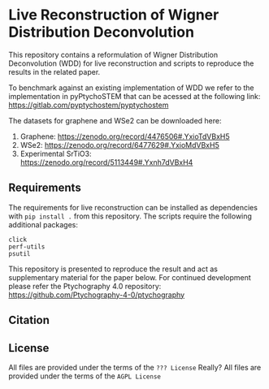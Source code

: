 # Live Reconstruction of Wigner Distribution Deconvolution
This repository contains a reformulation of Wigner Distribution Deconvolution (WDD) for live reconstruction and scripts
to reproduce the results in the related paper.

To benchmark against an existing implementation of WDD we refer to the implementation in pyPtychoSTEM that can be acessed at the following link: https://gitlab.com/pyptychostem/pyptychostem

The datasets for graphene and WSe2 can be downloaded here:
1. Graphene: https://zenodo.org/record/4476506#.YxioTdVBxH5
2. WSe2: https://zenodo.org/record/6477629#.YxioMdVBxH5
3. Experimental SrTiO3: https://zenodo.org/record/5113449#.Yxnh7dVBxH4

## Requirements

The requirements for live reconstruction can be installed as dependencies with ```pip install .``` from this repository.
The scripts require the following additional packages:

```
click
perf-utils
psutil
```


This repository is presented to reproduce the result and act as supplementary material for the paper below. For continued development please refer the Ptychography 4.0 repository: https://github.com/Ptychography-4-0/ptychography

## Citation

## License


All files are provided under the terms of the ```??? License``` 
Really?
All files are provided under the terms of the ```AGPL License```

